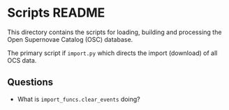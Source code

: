 # Scripts README #

This directory contains the scripts for loading, building and processing the Open Supernovae Catalog (OSC) database.

The primary script if `import.py` which directs the import (download) of all OCS data.


## Questions ##
-   What is `import_funcs.clear_events` doing?

